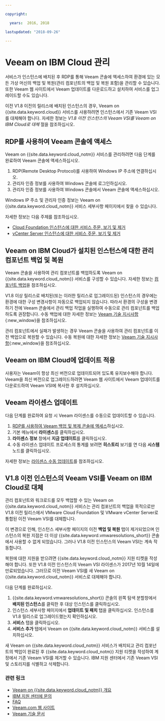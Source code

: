 ```yaml
---

copyright:

  years:  2016, 2018

lastupdated: "2018-09-26"

---
```


# Veeam on IBM Cloud 관리

서비스가 인스턴스에 배치된 후 RDP를 통해 Veeam 콘솔에 액세스하여 환경에 있는 모든 가상 머신의 백업 및 복원(관리 컴포넌트의 백업 및 복원 포함)을 관리할 수 있습니다. 또한 Veeam 웹 사이트에서 Veeam 업데이트를 다운로드하고 설치하여 서비스를 업그레이드할 수도 있습니다.

이전 V1.8 이전의 릴리스에 배치된 인스턴스의 경우, Veeam on {{site.data.keyword.cloud}} 서비스를 사용하려면 인스턴스에서 기존 Veeam VSI를 대체해야 합니다. 자세한 정보는 _V1.8 이전 인스턴스의 Veeam VSI를 Veeam on IBM Cloud로 대체_ 절을 참조하십시오.

## RDP를 사용하여 Veeam 콘솔에 액세스

Veeam on {{site.data.keyword.cloud_notm}} 서비스를 관리하려면 다음 단계를 완료하여 Veeam 콘솔에 액세스하십시오.
1. RDP(Remote Desktop Protocol)를 사용하여 Windows IP 주소에 연결하십시오.
2. 관리자 인증 정보를 사용하여 Windows 콘솔에 로그인하십시오.
3. 관리자 인증 정보를 사용하여 Windows 콘솔에서 Veeam 콘솔에 액세스하십시오.

Windows IP 주소 및 관리자 인증 정보는 Veeam on {{site.data.keyword.cloud_notm}} 서비스 세부사항 페이지에서 찾을 수 있습니다.

자세한 정보는 다음 주제를 참조하십시오.
* [Cloud Foundation 인스턴스에 대한 서비스 주문, 보기 및 제거](../sddc/sd_addingremovingservices.html)
* [vCenter Server 인스턴스에 대한 서비스 주문, 보기 및 제거](../vcenter/vc_addingremovingservices.html)

## Veeam on IBM Cloud가 설치된 인스턴스에 대한 관리 컴포넌트 백업 및 복원

Veeam 콘솔을 사용하여 관리 컴포넌트를 백업하도록 Veeam on {{site.data.keyword.cloud_notm}} 서비스를 구성할 수 있습니다. 자세한 정보는 [컴포넌트 백업](../archiref/solution/solution_backingup.html)을 참조하십시오.

V1.8 이상 릴리스로 배치된(또는 이러한 릴리스로 업그레이드된) 인스턴스의 경우에는 환경에 대한 구성 변경사항이 자동으로 백업되지 않습니다. 따라서 환경의 구성을 변경하기 전에 Veeam 콘솔에서 관리 백업 작업을 실행하여 수동으로 관리 컴포넌트를 백업하도록 권장합니다. 수동 백업에 대한 자세한 정보는 [Veeam 기술 지시사항](https://helpcenter.veeam.com/backup/vsphere/scheduing_manual.html){:new_window}을 참조하십시오.

관리 컴포넌트에서 실패가 발생하는 경우 Veeam 콘솔을 사용하여 관리 컴포넌트를 이전 백업으로 복원할 수 있습니다. 수동 복원에 대한 자세한 정보는 [Veeam 기술 지시사항]( https://helpcenter.veeam.com/backup/vsphere/performing_full_recovery.html){:new_window}을 참조하십시오.

## Veeam on IBM Cloud에 업데이트 적용

사용자는 Veeam이 항상 최신 버전으로 업데이트되어 있도록 유지보수해야 합니다. Veeam을 최신 버전으로 업그레이드하려면 Veeam 웹 사이트에서 Veeam 업데이트를 다운로드하여 Veeam VSI에 복사한 후 설치하십시오.

## Veeam 라이센스 업데이트

다음 단계를 완료하여 요청 시 Veeam 라이센스를 수동으로 업데이트할 수 있습니다.
1. [RDP를 사용하여 Veeam 백업 및 복제 콘솔에 액세스](../services/managingveeam.html#accessing-the-veeam-console-by-using-rdp)하십시오.
2. 기본 메뉴에서 **라이센스**를 클릭하십시오.
3. **라이센스 정보** 창에서 **지금 업데이트**를 클릭하십시오.
4. 수동 라이센스 업데이트 프로세스의 통계를 보려면 **히스토리** 보기를 연 다음 **시스템** 노드를 클릭하십시오.

자세한 정보는 [라이센스 수동 업데이트](https://helpcenter.veeam.com/docs/backup/vsphere/license_update_manual.html?ver=95)를 참조하십시오.

## V1.8 이전 인스턴스의 Veeam VSI를 Veeam on IBM Cloud로 대체

관리 컴포넌트와 워크로드를 모두 백업할 수 있는 Veeam on {{site.data.keyword.cloud_notm}} 서비스는 관리 컴포넌트의 백업을 목적으로만 V1.8 이전 릴리스에서 VMware Cloud Foundation 및 VMware vCenter Server로 통합된 이전 Veeam VSI를 대체합니다.

이 변경으로 인해, 인스턴스 세부사항 페이지의 이전 **백업 및 복원** 탭이 제거되었으며 인스턴스의 복원 지점은 더 이상 {{site.data.keyword.vmwaresolutions_short}} 콘솔에서 사용할 수 없게 되었습니다. 그러나 V1.8 이전 인스턴스의 Veeam VSI는 계속 작동합니다.

복원에 대한 지원을 받으려면 {{site.data.keyword.cloud_notm}} 지원 티켓을 작성해야 합니다. 또한 V1.8 이전 인스턴스의 Veeam VSI 라이센스가 2017년 10월 14일에 만료되었습니다. 그러므로 이전 Veeam VSI를 새 Veeam on {{site.data.keyword.cloud_notm}} 서비스로 대체해야 합니다.

다음 단계를 완료하십시오.
1. {{site.data.keyword.vmwaresolutions_short}} 콘솔의 왼쪽 탐색 분할창에서 **배치된 인스턴스**를 클릭한 후 대상 인스턴스를 클릭하십시오.
2. 인스턴스 세부사항 페이지에서 **업데이트 및 패치** 탭을 클릭하십시오. 인스턴스를 V1.8 릴리스로 업그레이드했는지 확인하십시오.
3. **서비스** 탭을 클릭하십시오.
4. **서비스 추가** 탭에서 Veeam on {{site.data.keyword.cloud_notm}} 서비스를 설치하십시오.

새 Veeam on {{site.data.keyword.cloud_notm}} 서비스가 배치되고 관리 컴포넌트의 백업이 완료된 후 {{site.data.keyword.cloud_notm}} 지원 티켓을 작성하여 계정에서 기존 Veeam VSI를 제거할 수 있습니다. IBM 지원 센터에서 기존 Veeam VSI 및 스토리지를 식별하고 삭제합니다.

### 관련 링크

* [Veeam on {{site.data.keyword.cloud_notm}} 개요](veeam_considerations.html)
* [IBM 지원 센터에 문의](../vmonic/trbl_support.html)
* [FAQ](../vmonic/faq.html)
* [Veeam.com 웹 사이트](https://www.veeam.com/)
* [Veeam 기술 문서](https://www.veeam.com/documentation-guides-datasheets.html)
